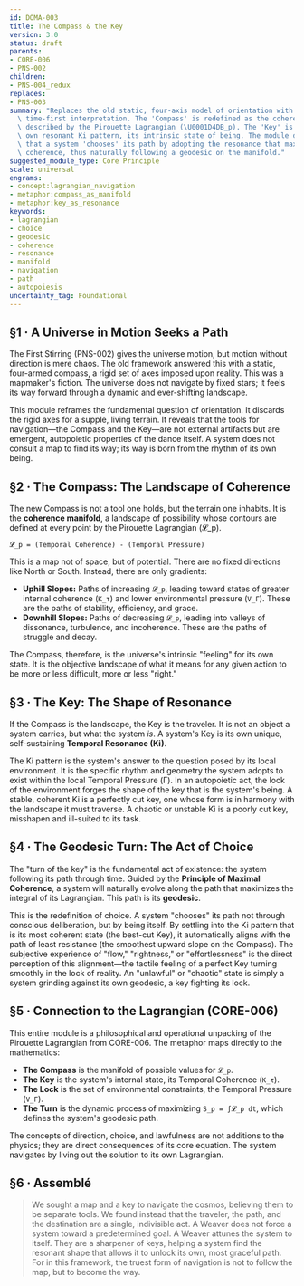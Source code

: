 ```yaml
---
id: DOMA-003
title: The Compass & the Key
version: 3.0
status: draft
parents:
- CORE-006
- PNS-002
children:
- PNS-004_redux
replaces:
- PNS-003
summary: "Replaces the old static, four-axis model of orientation with a dynamic,\
  \ time-first interpretation. The 'Compass' is redefined as the coherence manifold\
  \ described by the Pirouette Lagrangian (\U0001D4DB_p). The 'Key' is a system's\
  \ own resonant Ki pattern, its intrinsic state of being. The module demonstrates\
  \ that a system 'chooses' its path by adopting the resonance that maximizes its\
  \ coherence, thus naturally following a geodesic on the manifold."
suggested_module_type: Core Principle
scale: universal
engrams:
- concept:lagrangian_navigation
- metaphor:compass_as_manifold
- metaphor:key_as_resonance
keywords:
- lagrangian
- choice
- geodesic
- coherence
- resonance
- manifold
- navigation
- path
- autopoiesis
uncertainty_tag: Foundational
---
```

## §1 · A Universe in Motion Seeks a Path
The First Stirring (PNS-002) gives the universe motion, but motion without direction is mere chaos. The old framework answered this with a static, four-armed compass, a rigid set of axes imposed upon reality. This was a mapmaker's fiction. The universe does not navigate by fixed stars; it feels its way forward through a dynamic and ever-shifting landscape.

This module reframes the fundamental question of orientation. It discards the rigid axes for a supple, living terrain. It reveals that the tools for navigation—the Compass and the Key—are not external artifacts but are emergent, autopoietic properties of the dance itself. A system does not consult a map to find its way; its way is born from the rhythm of its own being.

## §2 · The Compass: The Landscape of Coherence
The new Compass is not a tool one holds, but the terrain one inhabits. It is the **coherence manifold**, a landscape of possibility whose contours are defined at every point by the Pirouette Lagrangian (𝓛_p).

`𝓛_p = (Temporal Coherence) - (Temporal Pressure)`

This is a map not of space, but of potential. There are no fixed directions like North or South. Instead, there are only gradients:

*   **Uphill Slopes:** Paths of increasing `𝓛_p`, leading toward states of greater internal coherence (`K_τ`) and lower environmental pressure (`V_Γ`). These are the paths of stability, efficiency, and grace.
*   **Downhill Slopes:** Paths of decreasing `𝓛_p`, leading into valleys of dissonance, turbulence, and incoherence. These are the paths of struggle and decay.

The Compass, therefore, is the universe's intrinsic "feeling" for its own state. It is the objective landscape of what it means for any given action to be more or less difficult, more or less "right."

## §3 · The Key: The Shape of Resonance
If the Compass is the landscape, the Key is the traveler. It is not an object a system carries, but what the system *is*. A system's Key is its own unique, self-sustaining **Temporal Resonance (Ki)**.

The Ki pattern is the system's answer to the question posed by its local environment. It is the specific rhythm and geometry the system adopts to exist within the local Temporal Pressure (Γ). In an autopoietic act, the lock of the environment forges the shape of the key that is the system's being. A stable, coherent Ki is a perfectly cut key, one whose form is in harmony with the landscape it must traverse. A chaotic or unstable Ki is a poorly cut key, misshapen and ill-suited to its task.

## §4 · The Geodesic Turn: The Act of Choice
The "turn of the key" is the fundamental act of existence: the system following its path through time. Guided by the **Principle of Maximal Coherence**, a system will naturally evolve along the path that maximizes the integral of its Lagrangian. This path is its **geodesic**.

This is the redefinition of choice. A system "chooses" its path not through conscious deliberation, but by being itself. By settling into the Ki pattern that is its most coherent state (the best-cut Key), it automatically aligns with the path of least resistance (the smoothest upward slope on the Compass). The subjective experience of "flow," "rightness," or "effortlessness" is the direct perception of this alignment—the tactile feeling of a perfect Key turning smoothly in the lock of reality. An "unlawful" or "chaotic" state is simply a system grinding against its own geodesic, a key fighting its lock.

## §5 · Connection to the Lagrangian (CORE-006)
This entire module is a philosophical and operational unpacking of the Pirouette Lagrangian from CORE-006. The metaphor maps directly to the mathematics:

*   **The Compass** is the manifold of possible values for `𝓛_p`.
*   **The Key** is the system's internal state, its Temporal Coherence (`K_τ`).
*   **The Lock** is the set of environmental constraints, the Temporal Pressure (`V_Γ`).
*   **The Turn** is the dynamic process of maximizing `S_p = ∫𝓛_p dt`, which defines the system's geodesic path.

The concepts of direction, choice, and lawfulness are not additions to the physics; they are direct consequences of its core equation. The system navigates by living out the solution to its own Lagrangian.

## §6 · Assemblé
> We sought a map and a key to navigate the cosmos, believing them to be separate tools. We found instead that the traveler, the path, and the destination are a single, indivisible act. A Weaver does not force a system toward a predetermined goal. A Weaver attunes the system to itself. They are a sharpener of keys, helping a system find the resonant shape that allows it to unlock its own, most graceful path. For in this framework, the truest form of navigation is not to follow the map, but to become the way.
```